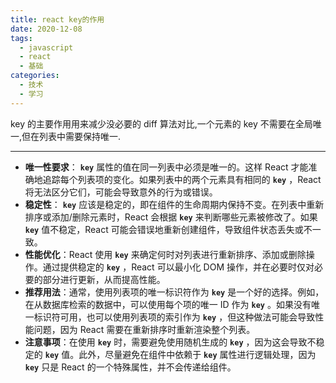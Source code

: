 ```yaml
---
title: react key的作用
date: 2020-12-08
tags:
  - javascript
  - react
  - 基础
categories:
  - 技术
  - 学习
---
```


key 的主要作用用来减少没必要的 diff 算法对比,一个元素的 key 不需要在全局唯一,但在列表中需要保持唯一.

---

- **唯一性要求**： **`key`** 属性的值在同一列表中必须是唯一的。这样 React 才能准确地追踪每个列表项的变化。如果列表中的两个元素具有相同的 **`key`** ，React 将无法区分它们，可能会导致意外的行为或错误。
- **稳定性**： **`key`** 应该是稳定的，即在组件的生命周期内保持不变。在列表中重新排序或添加/删除元素时，React 会根据 **`key`** 来判断哪些元素被修改了。如果 **`key`** 值不稳定，React 可能会错误地重新创建组件，导致组件状态丢失或不一致。
- **性能优化**：React 使用 **`key`** 来确定何时对列表进行重新排序、添加或删除操作。通过提供稳定的 **`key`** ，React 可以最小化 DOM 操作，并在必要时仅对必要的部分进行更新，从而提高性能。
- **推荐用法**：通常，使用列表项的唯一标识符作为 **`key`** 是一个好的选择。例如，在从数据库检索的数据中，可以使用每个项的唯一 ID 作为 **`key`** 。如果没有唯一标识符可用，也可以使用列表项的索引作为 **`key`** ，但这种做法可能会导致性能问题，因为 React 需要在重新排序时重新渲染整个列表。
- **注意事项**：在使用 **`key`** 时，需要避免使用随机生成的 **`key`** ，因为这会导致不稳定的 **`key`** 值。此外，尽量避免在组件中依赖于 **`key`** 属性进行逻辑处理，因为 **`key`** 只是 React 的一个特殊属性，并不会传递给组件。
